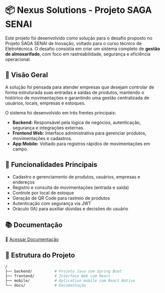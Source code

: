 # 📦 Nexus Solutions - Projeto SAGA SENAI

Este projeto foi desenvolvido como solução para o desafio proposto no Projeto SAGA SENAI de Inovação, voltado para o curso técnico de Eletrotécnica. O desafio consistia em criar um sistema completo de **gestão de almoxarifado**, com foco em rastreabilidade, segurança e eficiência operacional.

## 🚀 Visão Geral

A solução foi pensada para atender empresas que desejam controlar de forma estruturada suas entradas e saídas de produtos, mantendo o histórico de movimentações e garantindo uma gestão centralizada de usuários, locais, empresas e estoques.

O sistema foi desenvolvido em três frentes principais:

- **Backend:** Responsável pela lógica de negócios, autenticação, segurança e integrações externas.
- **Frontend Web:** Interface administrativa para gerenciar produtos, movimentações e cadastros.
- **App Mobile:** Voltado para registros rápidos de movimentações em campo.

## 🎯 Funcionalidades Principais

- Cadastro e gerenciamento de produtos, usuários, empresas e endereços
- Registro e consulta de movimentações (entrada e saída)
- Controle por local de estoque
- Geração de QR Code para rastreio de produtos
- Autenticação com segurança via JWT
- Oráculo (IA) para auxiliar dúvidas e decisões do usuário

## 📚 Documentação

📘 [Acessar Documentação](https://docs.google.com/document/d/1gKFfJxrnLelBjZeokoBdLd6GXIpz2Wc-8LqyNorXZfY/edit?tab=t.0)

## 📂 Estrutura do Projeto

```bash
/
├── backend/          # Projeto Java com Spring Boot
├── frontend/         # Interface Web com React
├── mobile/           # Aplicativo mobile com React Native
└── docs/             # Documentação
```
